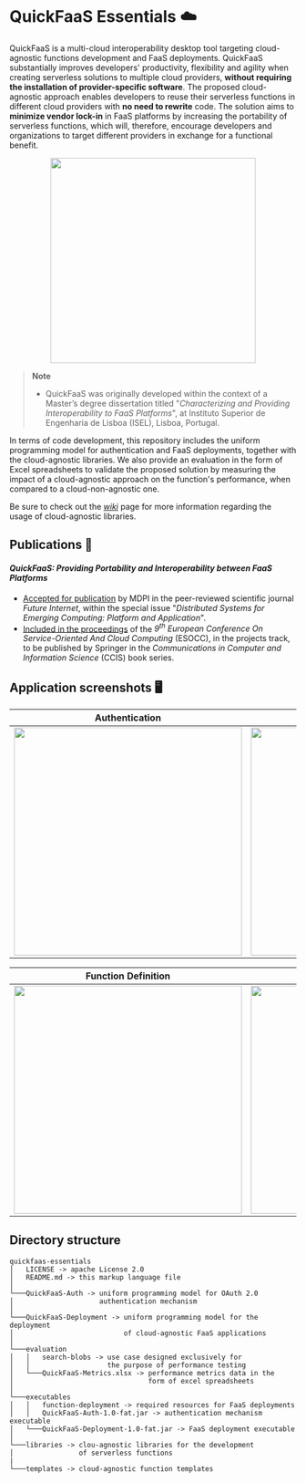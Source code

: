 # QuickFaaS Essentials ☁️

QuickFaaS is a multi-cloud interoperability desktop tool targeting cloud-agnostic functions development and FaaS deployments. QuickFaaS substantially improves developers' productivity, flexibility and agility when creating serverless solutions to multiple cloud providers, **without requiring the installation of provider-specific software**. The proposed cloud-agnostic approach enables developers to reuse their serverless functions in different cloud providers with **no need to rewrite** code. The solution aims to **minimize vendor lock-in** in FaaS platforms by increasing the portability of serverless functions, which will, therefore, encourage developers and organizations to target different providers in exchange for a functional benefit.

<p align="center">
  <img src="https://user-images.githubusercontent.com/47757441/185813592-ed461efa-2c40-4d43-9024-d2cf3fc13324.png" width="360">
</p>

> **Note**  
> - QuickFaaS was originally developed within the context of a Master’s degree dissertation titled "_Characterizing and Providing Interoperability to
FaaS Platforms_", at Instituto Superior de Engenharia de Lisboa (ISEL), Lisboa, Portugal.

In terms of code development, this repository includes the uniform programming model for authentication and FaaS deployments, together with the cloud-agnostic libraries. We also provide an evaluation in the form of Excel spreadsheets to validate the proposed solution by measuring the impact of a cloud-agnostic approach on the function's performance, when compared to a cloud-non-agnostic one.

Be sure to check out the [_wiki_](https://github.com/Pexers/quickfaas-essentials/wiki) page for more information regarding the usage of cloud-agnostic libraries.

## Publications 📰
#### _QuickFaaS: Providing Portability and Interoperability between FaaS Platforms_
- [Accepted for publication](https://doi.org/10.3390/fi14120360) by MDPI in the peer-reviewed scientific journal _Future Internet_, within the special issue "_Distributed Systems for Emerging Computing: Platform and Application_".
- [Included in the proceedings](https://link.springer.com/book/9783031232992) of the _9<sup>th</sup> European Conference On Service-Oriented And Cloud Computing_ (ESOCC), in the projects track, to be published by Springer in the _Communications in Computer and Information Science_ (CCIS) book series.

## Application screenshots 🖥️
Authentication|Function Configuration|
:-------------------------:|:-------------------------:|
<kbd><img src="https://user-images.githubusercontent.com/47757441/209371994-3bfa1416-dd7a-482c-8031-4897dedf9df0.png" width="400"></kbd>|<kbd><img src="https://user-images.githubusercontent.com/47757441/209371997-8713343a-1942-4a37-a21f-aa554723b99f.png" width="400"></kbd>|

Function Definition|FaaS Deployment|
:-------------------------:|:-------------------------:|
<kbd><img src="https://user-images.githubusercontent.com/47757441/209371999-e5dd8e98-824f-444f-9394-9c16a47279f7.png" width="400"></kbd>|<kbd><img src="https://user-images.githubusercontent.com/47757441/209372001-5b8109b7-f975-46ef-b351-1d106666c9f8.png" width="400"></kbd>|

## Directory structure
```
quickfaas-essentials
│   LICENSE -> apache License 2.0 
│   README.md -> this markup language file
│
└───QuickFaaS-Auth -> uniform programming model for OAuth 2.0
│                     authentication mechanism
│
└───QuickFaaS-Deployment -> uniform programming model for the deployment
│                           of cloud-agnostic FaaS applications
│   
└───evaluation
│   │   search-blobs -> use case designed exclusively for
│   │                   the purpose of performance testing
│   └───QuickFaaS-Metrics.xlsx -> performance metrics data in the
│                                 form of excel spreadsheets
│   
└───executables
│   │   function-deployment -> required resources for FaaS deployments
│   │   QuickFaaS-Auth-1.0-fat.jar -> authentication mechanism executable
│   └───QuickFaaS-Deployment-1.0-fat.jar -> FaaS deployment executable
│
└───libraries -> clou-agnostic libraries for the development
│                of serverless functions
|
└───templates -> cloud-agnostic function templates
```
